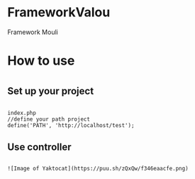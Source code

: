# FrameworkValou
Framework Mouli

# How to use <h1>

## Set up your project <h2> 
```
index.php
//define your path project
define('PATH', 'http://localhost/test');
```

## Use controller <h2> 
```
![Image of Yaktocat](https://puu.sh/zQxQw/f346eaacfe.png)
```
